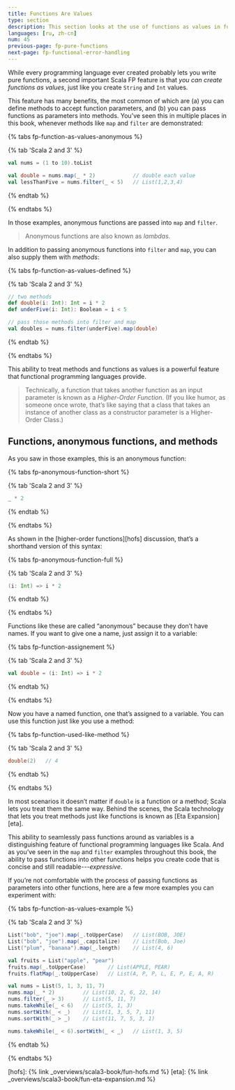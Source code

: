 ```yaml
---
title: Functions Are Values
type: section
description: This section looks at the use of functions as values in functional programming.
languages: [ru, zh-cn]
num: 45
previous-page: fp-pure-functions
next-page: fp-functional-error-handling
---
```



While every programming language ever created probably lets you write pure functions, a second important Scala FP feature is that *you can create functions as values*, just like you create `String` and `Int` values.

This feature has many benefits, the most common of which are (a) you can define methods to accept function parameters, and (b) you can pass functions as parameters into methods.
You’ve seen this in multiple places in this book, whenever methods like `map` and `filter` are demonstrated:

{% tabs fp-function-as-values-anonymous %}

{% tab 'Scala 2 and 3' %}
```scala
val nums = (1 to 10).toList

val double = nums.map(_ * 2)            // double each value
val lessThanFive = nums.filter(_ < 5)   // List(1,2,3,4)
```
{% endtab %}

{% endtabs %}

In those examples, anonymous functions are passed into `map` and `filter`.

> Anonymous functions are also known as *lambdas*.

In addition to passing anonymous functions into `filter` and `map`, you can also supply them with *methods*:

{% tabs fp-function-as-values-defined %}

{% tab 'Scala 2 and 3' %}
```scala
// two methods
def double(i: Int): Int = i * 2
def underFive(i: Int): Boolean = i < 5

// pass those methods into filter and map
val doubles = nums.filter(underFive).map(double)
```
{% endtab %}

{% endtabs %}

This ability to treat methods and functions as values is a powerful feature that functional programming languages provide.

> Technically, a function that takes another function as an input parameter is known as a *Higher-Order Function*.
> (If you like humor, as someone once wrote, that’s like saying that a class that takes an instance of another class as a constructor parameter is a Higher-Order Class.)



## Functions, anonymous functions, and methods

As you saw in those examples, this is an anonymous function:

{% tabs fp-anonymous-function-short %}

{% tab 'Scala 2 and 3' %}
```scala
_ * 2
```
{% endtab %}

{% endtabs %}

As shown in the [higher-order functions][hofs] discussion, that’s a shorthand version of this syntax:

{% tabs fp-anonymous-function-full %}

{% tab 'Scala 2 and 3' %}
```scala
(i: Int) => i * 2
```
{% endtab %}

{% endtabs %}

Functions like these are called “anonymous” because they don’t have names.
If you want to give one a name, just assign it to a variable:

{% tabs fp-function-assignement %}

{% tab 'Scala 2 and 3' %}
```scala
val double = (i: Int) => i * 2
```
{% endtab %}

{% endtabs %}

Now you have a named function, one that’s assigned to a variable.
You can use this function just like you use a method:

{% tabs fp-function-used-like-method %}

{% tab 'Scala 2 and 3' %}
```scala
double(2)   // 4
```
{% endtab %}

{% endtabs %}

In most scenarios it doesn’t matter if `double` is a function or a method; Scala lets you treat them the same way.
Behind the scenes, the Scala technology that lets you treat methods just like functions is known as [Eta Expansion][eta].

This ability to seamlessly pass functions around as variables is a distinguishing feature of functional programming languages like Scala.
And as you’ve seen in the `map` and `filter` examples throughout this book, the ability to pass functions into other functions helps you create code that is concise and still readable---*expressive*.

If you’re not comfortable with the process of passing functions as parameters into other functions, here are a few more examples you can experiment with:

{% tabs fp-function-as-values-example %}

{% tab 'Scala 2 and 3' %}
```scala
List("bob", "joe").map(_.toUpperCase)   // List(BOB, JOE)
List("bob", "joe").map(_.capitalize)    // List(Bob, Joe)
List("plum", "banana").map(_.length)    // List(4, 6)

val fruits = List("apple", "pear")
fruits.map(_.toUpperCase)       // List(APPLE, PEAR)
fruits.flatMap(_.toUpperCase)   // List(A, P, P, L, E, P, E, A, R)

val nums = List(5, 1, 3, 11, 7)
nums.map(_ * 2)         // List(10, 2, 6, 22, 14)
nums.filter(_ > 3)      // List(5, 11, 7)
nums.takeWhile(_ < 6)   // List(5, 1, 3)
nums.sortWith(_ < _)    // List(1, 3, 5, 7, 11)
nums.sortWith(_ > _)    // List(11, 7, 5, 3, 1)

nums.takeWhile(_ < 6).sortWith(_ < _)   // List(1, 3, 5)
```
{% endtab %}

{% endtabs %}


[hofs]: {% link _overviews/scala3-book/fun-hofs.md %}
[eta]: {% link _overviews/scala3-book/fun-eta-expansion.md %}
